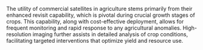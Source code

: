 The utility of commercial satellites in agriculture stems primarily from their enhanced revisit capability, which is pivotal during crucial growth stages of crops. This capability, along with cost-effective deployment, allows for frequent monitoring and rapid response to any agricultural anomalies. High-resolution imaging further assists in detailed analysis of crop conditions, facilitating targeted interventions that optimize yield and resource use.
